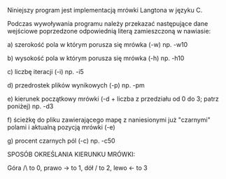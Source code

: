 Niniejszy program jest implementacją mrówki Langtona w języku C.

Podczas wywoływania programu należy przekazać następujące dane wejściowe poprzedzone odpowiednią literą zamieszczoną w nawiasie:

a) szerokość pola w którym porusza się mrówka (-w) np. -w10

b) wysokość pola w którym porusza się mrówka (-h) np. -h10

c) liczbę iteracji (-i) np. -i5

d) przedrostek plików wynikowych (-p) np. -pm

e) kierunek początkowy mrówki (-d + liczba z przedziału od 0 do 3; patrz poniżej) np. -d3

f) ścieżkę do pliku zawierającego mapę z naniesionymi już "czarnymi" polami i aktualną pozycją mrówki (-e)

g) procent czarnych pól (-c) np. -c50

SPOSÓB OKREŚLANIA KIERUNKU MRÓWKI:

Góra /\ to 0, prawo -> to 1, dół \/ to 2, lewo <- to 3
